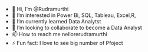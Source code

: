 - 👋 Hi, I’m @Rudramurthi
- 👀 I’m interested in Power Bi, SQL, Tableau, Excel,R,
- 🌱 I’m currently learned Data Analytst
- 💞️ I’m looking to collaborate to become a Data Analyst
- 📫 How to reach me nellorerudramurthi
- ⚡ Fun fact: I love to see big number of Pfoject

<!---
Rudramurthi/Rudramurthi is a ✨ special ✨ repository because its `README.md` (this file) appears on your GitHub profile.
You can click the Preview link to take a look at your changes.
--->
